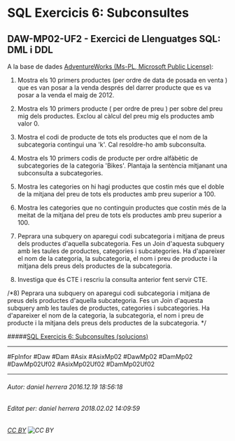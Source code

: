 # SQL Exercicis 6: Subconsultes
## DAW-MP02-UF2 - Exercici de Llenguatges SQL: DML i DDL
A la base de dades [AdventureWorks (Ms-PL, Microsoft Public License)](https://msftdbprodsamples.codeplex.com/):


1) Mostra els 10 primers productes (per ordre de data de posada en venta ) que es van posar a la venda després del darrer producte que es va posar a la venda el maig de 2012.
    
2) Mostra els 10 primers producte ( per ordre de preu ) per sobre del preu mig dels productes. Exclou al càlcul del preu mig els productes amb valor 0.

    
3) Mostra el codi de producte de tots els productes que el nom de la subcategoria contingui una 'k'. Cal resoldre-ho amb subconsulta.


4) Mostra els 10 primers codis de producte per ordre alfàbètic de subcategories de la categoria 'Bikes'. Plantaja la sentència mitjanant una subconsulta a subcategories.

    
6) Mostra les categories on hi hagi productes que costin més que el doble de la mitjana del preu de tots els productes amb preu superior a 100.


7) Mostra les categories que no continguin productes que costin més de la meitat de la mitjana del preu de tots els productes amb preu superior a 100.

    
8) Peprara una subquery on aparegui codi subcategoria i mitjana de preus dels productes d'aquella subcategoria. Fes un Join d'aquesta subquery amb les taules de productes, categories i subcategories. Ha d'apareixer el nom de la categoria, la subcategoria, el nom i preu de producte i la mitjana dels preus dels productes de la subcategoria.

    
9) Investiga que és CTE i rescriu la consulta anterior fent servir CTE.

/*8) Peprara una subquery on aparegui codi subcategoria i mitjana de preus dels
 productes d'aquella subcategoria. 
 Fes un Join d'aquesta subquery amb les taules de productes, 
 categories i subcategories. Ha d'apareixer el nom de la categoria, 
 la subcategoria, el nom i preu de producte i la mitjana dels preus 
 dels productes de la subcategoria.
*/


#####[SQL Exercicis 6: Subconsultes (solucions)](/DAW/DAW-MP02/DAW-MP02-UF2/sql-exercicis-6-subconsultes-solucions/readme.md)

---

#FpInfor #Daw #Dam #Asix #AsixMp02 #DawMp02 #DamMp02 #DawMp02Uf02 #AsixMp02Uf02 #DamMp02Uf02

---

###### Autor: daniel herrera 2016.12.19 18:56:18
###### Editat per: daniel herrera 2018.02.02 14:09:59
###### [CC BY](https://creativecommons.org/licenses/by/4.0/) ![CC BY](https://licensebuttons.net/l/by/3.0/80x15.png)
